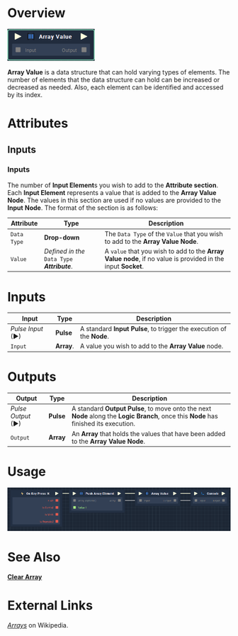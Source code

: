 # Overview

![The Array Value Node.](../../.gitbook/assets/toolbox/array/array-value.PNG)

**Array Value** is a data structure that can hold varying types of elements. The number of elements that the data structure can hold can be increased or decreased as needed. Also, each element can be identified and accessed by its index. 

# Attributes
## Inputs

### Inputs
The number of **Input Element**s you wish to add to the **Attribute section**. Each **Input Element** represents a value that is added to the **Array Value** **Node**. The values in this section are used if no values are provided to the **Input** **Node**. The format of the section is as follows: 

|Attribute|Type|Description|
|---|---|---|
|`Data Type`|**Drop-down**|The `Data Type` of the `Value` that you wish to add to the **Array Value** **Node**.|
|`Value`|*Defined in the* `Data Type` ***Attribute***.|A `value` that you wish to add to the **Array Value** **node**, if no value is provided in the input **Socket**.|

# Inputs

|Input|Type|Description|
|---|---|---|
|*Pulse Input* (►)|**Pulse**|A standard **Input Pulse**, to trigger the execution of the **Node**.|
|`Input`|**Array**.|A value you wish to add to the **Array Value** node.|

# Outputs

|Output|Type|Description|
|---|---|---|
|*Pulse Output* (►)|**Pulse**|A standard **Output Pulse**, to move onto the next **Node** along the **Logic Branch**, once this **Node** has finished its execution.|
|`Output`|**Array**|An **Array** that holds the values that have been added to the **Array Value** **Node**.|

# Usage
![The Array Value Node Usage.](../../.gitbook/assets/toolbox/array/array-value-usage.PNG)

# See Also
[**Clear Array**](clear-array.md)

# External Links
[*Arrays*](https://en.wikipedia.org/wiki/Array_data_structure#:~:text=In%20computer%20science%2C%20an%20array,one%20array%20index%20or%20key.) on Wikipedia.
